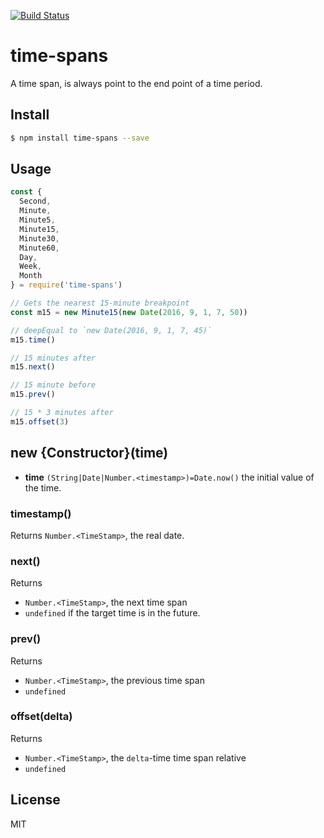 [![Build Status](https://travis-ci.org/kaelzhang/node-time-spans.svg?branch=master)](https://travis-ci.org/kaelzhang/node-time-spans)
<!-- optional appveyor tst
[![Windows Build Status](https://ci.appveyor.com/api/projects/status/github/kaelzhang/node-time-spans?branch=master&svg=true)](https://ci.appveyor.com/project/kaelzhang/node-time-spans)
-->
<!-- optional npm version
[![NPM version](https://badge.fury.io/js/time-spans.svg)](http://badge.fury.io/js/time-spans)
-->
<!-- optional npm downloads
[![npm module downloads per month](http://img.shields.io/npm/dm/time-spans.svg)](https://www.npmjs.org/package/time-spans)
-->
<!-- optional dependency status
[![Dependency Status](https://david-dm.org/kaelzhang/node-time-spans.svg)](https://david-dm.org/kaelzhang/node-time-spans)
-->

# time-spans

A time span, is always point to the end point of a time period.

## Install

```sh
$ npm install time-spans --save
```

## Usage

```js
const {
  Second,
  Minute,
  Minute5,
  Minute15,
  Minute30,
  Minute60,
  Day,
  Week,
  Month
} = require('time-spans')

// Gets the nearest 15-minute breakpoint
const m15 = new Minute15(new Date(2016, 9, 1, 7, 50))

// deepEqual to `new Date(2016, 9, 1, 7, 45)`
m15.time()

// 15 minutes after
m15.next()

// 15 minute before
m15.prev()

// 15 * 3 minutes after
m15.offset(3)
```

## new {Constructor}(time)

- **time** `(String|Date|Number.<timestamp>)=Date.now()` the initial value of the time.

### timestamp()

Returns `Number.<TimeStamp>`, the real date.

### next()

Returns

- `Number.<TimeStamp>`, the next time span
- `undefined` if the target time is in the future.

### prev()

Returns

- `Number.<TimeStamp>`, the previous time span
- `undefined`

### offset(delta)

Returns

- `Number.<TimeStamp>`, the `delta`-time time span relative
- `undefined`

## License

MIT
